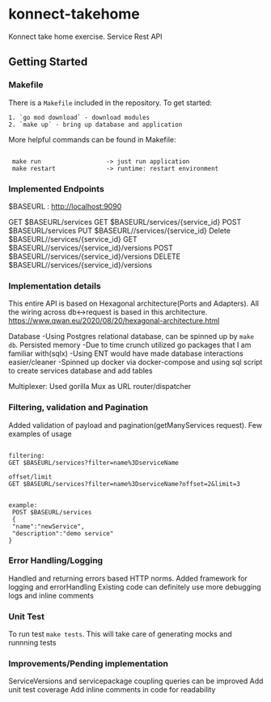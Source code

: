 # konnect-takehome

Konnect take home exercise. Service Rest API

## Getting Started

### Makefile

There is a `Makefile` included in the repository. To get started:

```shell
1. `go mod download` - download modules
2. `make up` - bring up database and application
```

More helpful commands can be found in Makefile:

```shell

 make run                  -> just run application
 make restart              -> runtime: restart environment

```

### Implemented Endpoints

$BASEURL : <http://localhost:9090>

GET $BASEURL/services
GET $BASEURL/services/{service_id}
POST $BASEURL/services
PUT $BASEURL//services/{service_id}
Delete $BASEURL//services/{service_id}
GET $BASEURL//services/{service_id}/versions
POST $BASEURL//services/{service_id}/versions
DELETE $BASEURL//services/{service_id}/versions

### Implementation details

This entire API is based on Hexagonal architecture(Ports and Adapters). All the wiring across db<->request is based in this architecture.
<https://www.qwan.eu/2020/08/20/hexagonal-architecture.html>

Database
-Using Postgres relational database, can be spinned up by `make db`. Persisted memory
-Due to time crunch utilized go packages that I am familiar with(sqlx)
-Using ENT would have made database interactions easier/cleaner
-Spinned up docker via docker-compose and using sql script to create services database and add tables

Multiplexer: Used gorilla Mux as URL router/dispatcher

### Filtering, validation and Pagination

Added validation of payload and pagination(getManyServices request). Few examples of usage

```shell

filtering:
GET $BASEURL/services?filter=name%3DserviceName

offset/limit
GET $BASEURL/services?filter=name%3DserviceName?offset=2&limit=3


example: 
 POST $BASEURL/services
 {
 "name":"newService", 
 "description":"demo service" 
}
```

### Error Handling/Logging

Handled and returning errors based HTTP norms. Added framework for logging and errorHandling
Existing code can definitely use more debugging logs and inline comments

### Unit Test

To run test `make tests`. This will take care of generating mocks and runnning tests

### Improvements/Pending implementation

ServiceVersions and servicepackage coupling queries can be improved
Add unit test coverage
Add inline comments in code for readability
